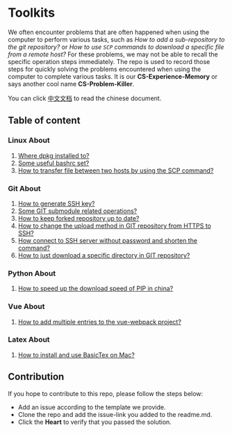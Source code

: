 # Toolkits

We often encounter problems that are often happened when using the computer to perform various tasks, such as *How to add a sub-repository to the git repository?* or *How to use `SCP` commands to download a specific file from a remote host?* For these problems, we may not be able to recall the specific operation steps immediately. The repo is used to record those steps for quickly solving the problems encountered when using the computer to complete various tasks. It is our **CS-Experience-Memory** or says another cool name **CS-Problem-Killer**.

You can click [中文文档](./readme_zh.md) to read the chinese document.

## Table of content

### Linux About

1. [Where dpkg installed to?](https://github.com/niudong1001/toolkits/issues/1)
2. [Some useful bashrc set?](https://github.com/niudong1001/toolkits/issues/2)
3. [How to transfer file between two hosts by using the SCP command?](https://github.com/niudong1001/toolkits/issues/7)

### Git About

1. [How to generate SSH key?](https://github.com/niudong1001/toolkits/issues/6)
2. [Some GIT submodule related operations?](https://github.com/niudong1001/toolkits/issues/4)
3. [How to keep forked repository up to date?](https://github.com/niudong1001/toolkits/issues/5)
4. [How to change the upload method in GIT repository from HTTPS to SSH?](https://github.com/niudong1001/toolkits/issues/3)
5. [How connect to SSH server without password and shorten the command?](https://github.com/niudong1001/toolkits/issues/9)
6. [How to just download a specific directory in GIT repository?](https://github.com/niudong1001/toolkits/issues/11)

### Python About

1. [How to speed up the download speed of PIP in china?](https://github.com/niudong1001/toolkits/issues/8)

### Vue About

1. [How to add multiple entries to the vue-webpack project?](https://github.com/niudong1001/toolkits/issues/10)

### Latex About

1. [How to install and use BasicTex on Mac?](https://github.com/niudong1001/toolkits/issues/12)

## Contribution

If you hope to contribute to this repo, please follow the steps below:

- Add an issue according to the template we provide.
- Clone the repo and add the issue-link you added to the readme.md.
- Click the **Heart** to verify that you passed the solution.
